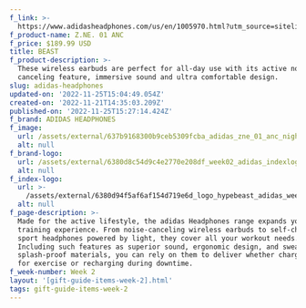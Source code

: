 ```yaml
---
f_link: >-
  https://www.adidasheadphones.com/us/en/1005970.html?utm_source=sitelink&amp;utm_medium=hypebe[%E2%80%A6]paign=giftindex_marketing_us_202211&amp;utm_content=zne01anc
f_product-name: Z.NE. 01 ANC
f_price: $189.99 USD
title: BEAST
f_product-description: >-
  These wireless earbuds are perfect for all-day use with its active noise
  canceling feature, immersive sound and ultra comfortable design.
slug: adidas-headphones
updated-on: '2022-11-25T15:04:49.054Z'
created-on: '2022-11-21T14:35:03.209Z'
published-on: '2022-11-25T15:27:14.424Z'
f_brand: ADIDAS HEADPHONES
f_image:
  url: /assets/external/637b9168300b9ceb5309fcba_adidas_zne_01_anc_nightgrey_01.png
  alt: null
f_brand-logo:
  url: /assets/external/6380d8c54d9c4e2770e208df_week02_adidas_indexlogo-white.png
  alt: null
f_index-logo:
  url: >-
    /assets/external/6380d94f5af6af154d719e6d_logo_hypebeast_adidas_week04_v2.svg
  alt: null
f_page-description: >-
  Made for the active lifestyle, the adidas Headphones range expands your
  training experience. From noise-canceling wireless earbuds to self-charging
  sport headphones powered by light, they cover all your workout needs.
  Including such features as superior sound, ergonomic design, and sweat-and
  splash-proof materials, you can rely on them to deliver whether charging up
  for exercise or recharging during downtime.
f_week-number: Week 2
layout: '[gift-guide-items-week-2].html'
tags: gift-guide-items-week-2
---
```




